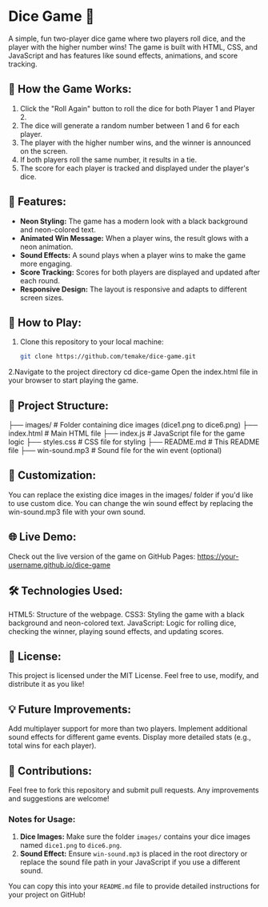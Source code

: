 # Dice Game 🎲

A simple, fun two-player dice game where two players roll dice, and the player with the higher number wins! The game is built with HTML, CSS, and JavaScript and has features like sound effects, animations, and score tracking.

## 📝 How the Game Works:
1. Click the "Roll Again" button to roll the dice for both Player 1 and Player 2.
2. The dice will generate a random number between 1 and 6 for each player.
3. The player with the higher number wins, and the winner is announced on the screen.
4. If both players roll the same number, it results in a tie.
5. The score for each player is tracked and displayed under the player's dice.

## 🌟 Features:
- **Neon Styling:** The game has a modern look with a black background and neon-colored text.
- **Animated Win Message:** When a player wins, the result glows with a neon animation.
- **Sound Effects:** A sound plays when a player wins to make the game more engaging.
- **Score Tracking:** Scores for both players are displayed and updated after each round.
- **Responsive Design:** The layout is responsive and adapts to different screen sizes.

## 🚀 How to Play:
1. Clone this repository to your local machine:
   ```bash
   git clone https://github.com/temake/dice-game.git
2.Navigate to the project directory
cd dice-game
Open the index.html file in your browser to start playing the game.

## 📂 Project Structure:
├── images/               # Folder containing dice images (dice1.png to dice6.png)
├── index.html            # Main HTML file
├── index.js              # JavaScript file for the game logic
├── styles.css            # CSS file for styling
├── README.md             # This README file
├── win-sound.mp3         # Sound file for the win event (optional)
## 🎨 Customization:
You can replace the existing dice images in the images/ folder if you'd like to use custom dice.
You can change the win sound effect by replacing the win-sound.mp3 file with your own sound.
## 🌐 Live Demo:
Check out the live version of the game on GitHub Pages: https://your-username.github.io/dice-game

## 🛠️ Technologies Used:
HTML5: Structure of the webpage.
CSS3: Styling the game with a black background and neon-colored text.
JavaScript: Logic for rolling dice, checking the winner, playing sound effects, and updating scores.
## 📖 License:
This project is licensed under the MIT License. Feel free to use, modify, and distribute it as you like!

## 💡 Future Improvements:
Add multiplayer support for more than two players.
Implement additional sound effects for different game events.
Display more detailed stats (e.g., total wins for each player).
## 🙌 Contributions:
Feel free to fork this repository and submit pull requests. Any improvements and suggestions are welcome!

### Notes for Usage:
1. **Dice Images:** Make sure the folder `images/` contains your dice images named `dice1.png` to `dice6.png`.
2. **Sound Effect:** Ensure `win-sound.mp3` is placed in the root directory or replace the sound file path in your JavaScript if you use a different sound.

You can copy this into your `README.md` file to provide detailed instructions for your project on GitHub!






